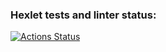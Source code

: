 ### Hexlet tests and linter status:
[![Actions Status](https://github.com/Nikita5343/python-project-52/actions/workflows/hexlet-check.yml/badge.svg)](https://github.com/Nikita5343/python-project-52/actions)